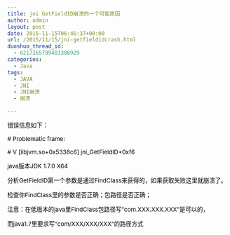```yaml
---
title: jni GetFieldID崩溃的一个可能原因
author: admin
layout: post
date: 2015-11-15T06:46:37+00:00
url: /2015/11/15/jni-getfieldidcrash.html
duoshuo_thread_id:
  - 6217265799401308929
categories:
  - Java
tags:
  - JAVA
  - JNI
  - JNI崩溃
  - 崩溃

---
```

<span style="color: black; font-size: 10pt;">错误信息如下：<span style="font-family: 宋体;"><br /> </span></span>

<span style="color: black; font-size: 10pt;"># Problematic frame:<br /> </span>

<span style="color: black; font-size: 10pt;"># V [libjvm.so+0x5338c6] jni_GetFieldID+0xf6<br /> </span>

<span style="color: black; font-size: 10pt;">java版本JDK 1.7.0 X64<br /> </span>

<span style="color: black; font-size: 10pt;">分析GetFieldID第一个参数是通过FindClass来获得的，如果获取失败这里就崩溃了。<br /> </span>

<span style="color: black; font-size: 10pt;">检查你FindClass里的参数是否正确；包路径是否正确；<br /> </span>

<span style="color: black; font-size: 10pt;">注意：在低版本的java里FindClass包路径写&#8221;com.XXX.XXX.XXX&#8221;是可以的，<br /> </span>

<span style="color: black; font-size: 10pt;">而java1.7里要求写&#8221;com/XXX/XXX/XXX&#8221;的路径方式<br /> </span>
